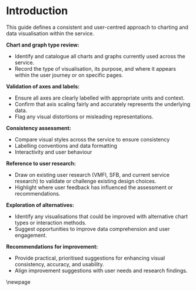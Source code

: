 # Introduction

This guide defines a consistent and user-centred approach to charting and data visualisation within the service. 

**Chart and graph type review:**

- Identify and catalogue all charts and graphs currently used across the service.
- Record the type of visualisation, its purpose, and where it appears within the user journey or on specific pages.

**Validation of axes and labels:**

- Ensure all axes are clearly labelled with appropriate units and context.
- Confirm that axis scaling fairly and accurately represents the underlying data.
- Flag any visual distortions or misleading representations.

**Consistency assessment:**

- Compare visual styles across the service to ensure consistency
- Labelling conventions and data formatting
- Interactivity and user behaviour

**Reference to user research:**

- Draw on existing user research (VMFI, SFB, and current service research) to validate or challenge existing design choices.
- Highlight where user feedback has influenced the assessment or recommendations.

**Exploration of alternatives:**

- Identify any visualisations that could be improved with alternative chart types or interaction methods.
- Suggest opportunities to improve data comprehension and user engagement.

**Recommendations for improvement:**

- Provide practical, prioritised suggestions for enhancing visual consistency, accuracy, and usability.
- Align improvement suggestions with user needs and research findings.

<!-- Leave the rest of this page blank -->
\newpage
